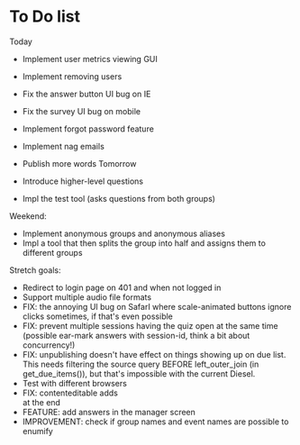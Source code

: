 # To Do list

Today

- Implement user metrics viewing GUI
- Implement removing users
- Fix the answer button UI bug on IE
- Fix the survey UI bug on mobile

- Implement forgot password feature
- Implement nag emails

- Publish more words
Tomorrow
- Introduce higher-level questions
- Impl the test tool (asks questions from both groups)


Weekend:
- Implement anonymous groups and anonymous aliases
- Impl a tool that then splits the group into half and assigns them to different groups




Stretch goals:
- Redirect to login page on 401 and when not logged in
- Support multiple audio file formats
- FIX: the annoying UI bug on SafarI where scale-animated buttons ignore clicks sometimes, if that's even possible
- FIX: prevent multiple sessions having the quiz open at the same time (possible ear-mark answers with session-id, think a bit about concurrency!)
- FIX: unpublishing doesn't have effect on things showing up on due list. This needs filtering the source query BEFORE left_outer_join (in get_due_items()), but that's impossible with the current Diesel.
- Test with different browsers
- FIX: contenteditable adds <br> at the end
- FEATURE: add answers in the manager screen
- IMPROVEMENT: check if group names and event names are possible to enumify
